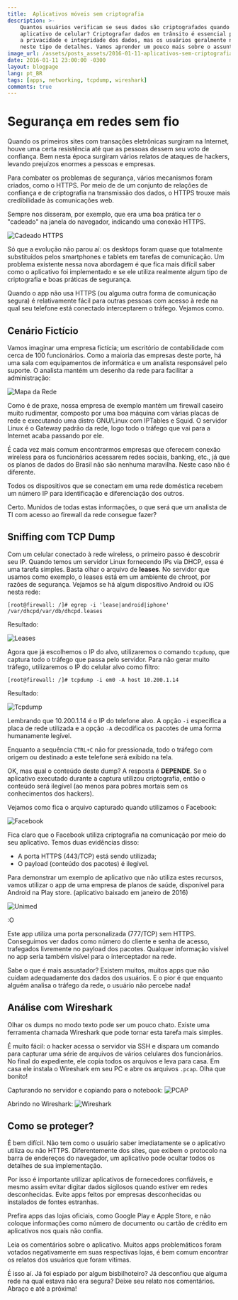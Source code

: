 ```yaml
---
title:  Aplicativos móveis sem criptografia
description: >-
    Quantos usuários verificam se seus dados são criptografados quando usam um
    aplicativo de celular? Criptografar dados em trânsito é essencial para manter
    a privacidade e integridade dos dados, mas os usuários geralmente não pensam
    neste tipo de detalhes. Vamos aprender um pouco mais sobre o assunto?
image_url: /assets/posts_assets/2016-01-11-aplicativos-sem-criptografia.md_assets/mob-crypt.png
date: 2016-01-11 23:00:00 -0300
layout: blogpage
lang: pt_BR
tags: [apps, networking, tcpdump, wireshark]
comments: true
---
```


# Segurança em redes sem fio

Quando os primeiros sites com transações eletrônicas surgiram na Internet,
houve uma certa resistência até que as pessoas dessem seu voto de 
confiança. Bem nesta época surgiram vários relatos de ataques de 
hackers, levando prejuízos enormes a pessoas e empresas.

Para combater os problemas de segurança, vários mecanismos foram
criados, como o HTTPS. Por meio de de um conjunto de relações de confiança
e de criptografia na transmissão dos dados, o HTTPS trouxe mais
credibilidade às comunicações web.

Sempre nos disseram, por exemplo, que era uma boa prática ter o "cadeado"
na janela do navegador, indicando uma conexão HTTPS.

![Cadeado HTTPS](/assets/posts_assets/2016-01-11-aplicativos-sem-criptografia.md_assets/cadeado.png ) 

Só que a evolução não parou aí: os desktops foram quase que totalmente
substituídos pelos smartphones e tablets em tarefas de comunicação.
Um problema existente nessa nova abordagem é que fica mais difícil 
saber como o aplicativo foi implementado e se ele utiliza realmente
algum tipo de criptografia e boas práticas de segurança.

Quando o app não usa HTTPS (ou alguma outra forma de comunicação segura)
é relativamente fácil para outras pessoas com acesso à rede na qual seu
telefone está conectado interceptarem o tráfego. Vejamos como.

## Cenário Fictício

Vamos imaginar uma empresa fictícia; um escritório de 
contabilidade com cerca de 100 funcionários. Como a maioria
das empresas deste porte, há uma sala com equipamentos de
informática e um analista responsável pelo suporte.
O analista mantém um desenho da rede para facilitar a administração:

![Mapa da Rede](/assets/posts_assets/2016-01-11-aplicativos-sem-criptografia.md_assets/mapa-rede.png) 

Como é de praxe, nossa empresa de exemplo 
mantém um firewall caseiro muito rudimentar,
composto por uma boa máquina com várias placas de rede e 
executando uma distro GNU/Linux com IPTables e Squid.
O servidor Linux é o Gateway padrão da rede, logo todo o tráfego que 
vai para a Internet acaba passando por ele. 

É cada vez mais comum encontrarmos empresas que 
oferecem conexão wireless para os funcionários acessarem
redes sociais, banking, etc., já que os planos de dados 
do Brasil não são nenhuma maravilha. Neste caso não
é diferente.

Todos os dispositivos que se conectam em uma rede doméstica recebem
um número IP para identificação e diferenciação dos outros.

Certo. Munidos de todas estas informações, o que será que
um analista de TI com acesso ao firewall da rede consegue fazer?

## Sniffing com TCP Dump

Com um celular conectado à rede wireless, o primeiro passo é descobrir seu
IP. Quando temos um servidor Linux fornecendo IPs via  DHCP, 
essa é uma tarefa simples. Basta olhar o arquivo de **leases**.
No servidor que usamos como exemplo, o leases está em um ambiente
de chroot, por razões de segurança. Vejamos se há algum 
dispositivo Android ou iOS nesta rede:

`[root@firewall: /]# egrep -i 'lease|android|iphone' /var/dhcpd/var/db/dhcpd.leases`

Resultado:

![Leases](/assets/posts_assets/2016-01-11-aplicativos-sem-criptografia.md_assets/leases.png) 

Agora que já escolhemos o IP do alvo, utilizaremos o comando `tcpdump`, 
que captura todo o tráfego que passa pelo servidor. 
Para não gerar muito tráfego, utilizaremos o IP do celular alvo como filtro:

`[root@firewall: /]# tcpdump -i em0 -A host 10.200.1.14`

Resultado:

![Tcpdump](/assets/posts_assets/2016-01-11-aplicativos-sem-criptografia.md_assets/tcpdump.png) 

Lembrando que 10.200.1.14 é o IP do telefone alvo.
A opção `-i` especifica a placa de rede utilizada e a opção `-A` decodifica
os pacotes de uma forma humanamente legível.

Enquanto a sequência `CTRL+C` não for pressionada, todo o tráfego
com origem ou destinado a este telefone será exibido na tela.

OK, mas qual o conteúdo deste dump? A resposta é **DEPENDE**.
Se o aplicativo executado durante a captura utilizou criptografia,
então o conteúdo será ilegível (ao menos para pobres mortais sem 
os conhecimentos dos hackers). 

Vejamos como fica o arquivo capturado quando utilizamos o Facebook:

![Facebook](/assets/posts_assets/2016-01-11-aplicativos-sem-criptografia.md_assets/facebook.png) 

Fica claro que o Facebook utiliza criptografia na comunicação por meio
do seu aplicativo. Temos duas evidências disso:

 - A porta HTTPS (443/TCP) está sendo utilizada;
 - O payload (conteúdo dos pacotes) é ilegível.

Para demonstrar um exemplo de aplicativo que não utiliza estes recursos,
vamos utilizar o app de uma empresa de planos de saúde, 
disponível para Android na Play store.
(aplicativo baixado em janeiro de 2016)

![Unimed](/assets/posts_assets/2016-01-11-aplicativos-sem-criptografia.md_assets/unimed.png)

:O

Este app utiliza uma porta personalizada (777/TCP) sem HTTPS.
Conseguimos ver dados como número do cliente e senha de acesso,
trafegados livremente no payload dos pacotes.
Qualquer informação visível no app seria também visível
para o interceptador na rede.

Sabe o que é mais assustador? 
Existem muitos, muitos apps que não cuidam adequadamente dos dados dos usuários.
E o pior é que enquanto alguém analisa o tráfego da rede, 
o usuário não percebe nada!

## Análise com Wireshark

Olhar os dumps no modo texto pode ser um pouco chato.
Existe uma ferramenta chamada Wireshark que pode tornar
esta tarefa mais simples.

É muito fácil: o hacker acessa o servidor via SSH e dispara um 
comando para capturar uma série de arquivos de vários celulares dos
funcionários. No final do expediente, ele copia todos os arquivos e 
leva para casa. Em casa ele instala o Wireshark em seu PC e abre os
arquivos `.pcap`. Olha que bonito!

Capturando no servidor e copiando para o notebook: 
![PCAP](/assets/posts_assets/2016-01-11-aplicativos-sem-criptografia.md_assets/pcap.png) 

Abrindo no Wireshark:
![Wireshark](/assets/posts_assets/2016-01-11-aplicativos-sem-criptografia.md_assets/wireshark1.png) 

## Como se proteger?

É bem difícil. Não tem como o usuário saber imediatamente 
se o aplicativo utiliza ou não HTTPS. 
Diferentemente dos sites, que exibem o protocolo na barra de 
endereços do navegador, um aplicativo pode ocultar todos os detalhes
de sua implementação. 

Por isso é importante utilizar aplicativos de fornecedores confiáveis,
e mesmo assim evitar digitar dados sigilosos quando
estiver em redes desconhecidas.
Evite apps feitos por empresas desconhecidas ou instalados de fontes 
estranhas.

Prefira apps das lojas oficiais, como Google Play e 
Apple Store, e não coloque informações como número de documento ou
cartão de crédito em aplicativos nos quais não confia.

Leia os comentários sobre o aplicativo. Muitos apps problemáticos
foram votados negativamente em suas respectivas lojas, é bem
comum encontrar os relatos dos usuários que foram vítimas.

É isso aí. Já foi espiado por algum bisbilhoteiro? Já desconfiou que
alguma rede na qual estava não era segura? Deixe seu relato nos
comentários. Abraço e até a próxima!
